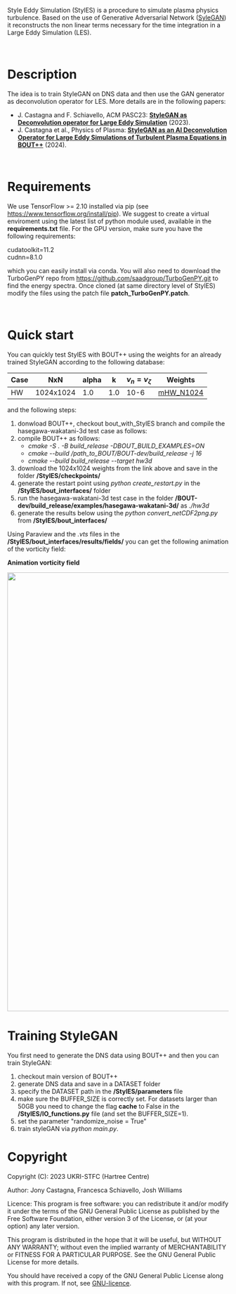 
Style Eddy Simulation (StylES) is a procedure to simulate plasma physics turbulence. Based on the use of Generative Adversarial Network ([SyleGAN](https://github.com/NVlabs/stylegan)) it reconstructs the non linear terms necessary for the time integration in a Large Eddy Simulation (LES).


</br>

# Description
The idea is to train StyleGAN on DNS data and then use the GAN generator as deconvolution operator for LES. More details are in the following papers:
- J. Castagna and F. Schiavello, ACM PASC23: [**StyleGAN as Deconvolution operator for Large Eddy Simulation**](https://dl.acm.org/doi/abs/10.1145/3592979.3593404) (2023).
- J. Castagna et al., Physics of Plasma: [**StyleGAN as an AI Deconvolution Operator for Large Eddy Simulations of Turbulent Plasma Equations in BOUT++**](https://pubs.aip.org/aip/pop/article/31/3/033902/3278254/StyleGAN-as-an-AI-deconvolution-operator-for-large) (2024).


</br>

# Requirements
We use TensorFlow >= 2.10 installed via pip (see https://www.tensorflow.org/install/pip). We suggest to create a virtual enviroment using the latest list of python module used, available in the **requirements.txt** file.
For the GPU version, make sure you have the following requirements:

cudatoolkit=11.2\
cudnn=8.1.0

which you can easily install via conda.
You will also need to download the TurboGenPY repo from https://github.com/saadgroup/TurboGenPY.git to find the energy spectra. Once cloned (at same directory level of StylES) modify the files using the patch file **patch_TurboGenPY.patch**.

</br>

# Quick start
You can quickly test StylES with BOUT++ using the weights for an already trained StyleGAN according to the following database:

|    Case     |    NxN      |    alpha    |     k       |   $\nu_n=\nu_\zeta$     |   Weights   |
| ----------- | ----------- | ----------- | ----------- | ----------- | ----------- |
|    HW       |1024x1024    |     1.0     |    1.0      |    10-6     | [mHW_N1024](https://zenodo.org/uploads/13253846)            |

and the following steps:

1. donwload BOUT++, checkout bout_with_StylES branch and compile the hasegawa-wakatani-3d test case as follows:
2. compile BOUT++ as follows:
    - *cmake -S . -B build_release -DBOUT_BUILD_EXAMPLES=ON*
    - *cmake --build /path_to_BOUT/BOUT-dev/build_release -j 16*
    - *cmake --build build_release --target hw3d*
3. download the 1024x1024 weights from the link above and save in the folder **/StylES/checkpoints/**
4. generate the restart point using *python create_restart.py* in the **/StylES/bout_interfaces/** folder
5. run the hasegawa-wakatani-3d test case in the folder **/BOUT-dev/build_release/examples/hasegawa-wakatani-3d/** as *./hw3d*
6. generate the results below using the *python convert_netCDF2png.py* from **/StylES/bout_interfaces/**

Using Paraview and the *.vts* files in the **/StylES/bout_interfaces/results/fields/** you can get the following animation of the vorticity field:

**Animation vorticity field**

<img src="./bout_interfaces/results_StylES/animation_plots.gif" width="1000"/>


<!-- # Comparison  StyleGAN
To make a comparison with the DNS data:
1. go to **/BOUT-dev/examples/hasegawa-wakatani/** and set *int pStepStart = 1000000*
2. repeat step 2.b from previous list
3. rename the *results_StylES* folder as *results_StylES_m1* in **/BOUT-dev/build_release/examples/hasegawa-wakatani/data/**
4. modify BOUT.in in **/BOUT-dev/build_release/examples/hasegawa-wakatani/data/** as follows *nx = 1032* and *nx = 1028*
5. repeat step 4 from previous list
6. run *python plot_comparison.py* from **/StylES/bout_interfaces/** -->


# Training StyleGAN
You first need to generate the DNS data using BOUT++ and then you can train StyleGAN:
1. checkout main version of BOUT++
2. generate DNS data and save in a DATASET folder
3. specify the DATASET path in the **/StylES/parameters** file
4. make sure the BUFFER_SIZE is correctly set. For datasets larger than 50GB you need to change the flag **cache** to False in the **/StylES/IO_functions.py** file (and set the BUFFER_SIZE=1). 
5. set the parameter "randomize_noise = True"
6. train styleGAN via *python main.py*. 


# Copyright
Copyright (C): 2023 UKRI-STFC (Hartree Centre)

Author: Jony Castagna, Francesca Schiavello, Josh Williams

Licence: This program is free software: you can redistribute it and/or modify
it under the terms of the GNU General Public License as published by
the Free Software Foundation, either version 3 of the License, or
(at your option) any later version.

This program is distributed in the hope that it will be useful,
but WITHOUT ANY WARRANTY; without even the implied warranty of
MERCHANTABILITY or FITNESS FOR A PARTICULAR PURPOSE.  See the
GNU General Public License for more details.

You should have received a copy of the GNU General Public License
along with this program.  If not, see [GNU-licence](https://www.gnu.org/licenses/).
